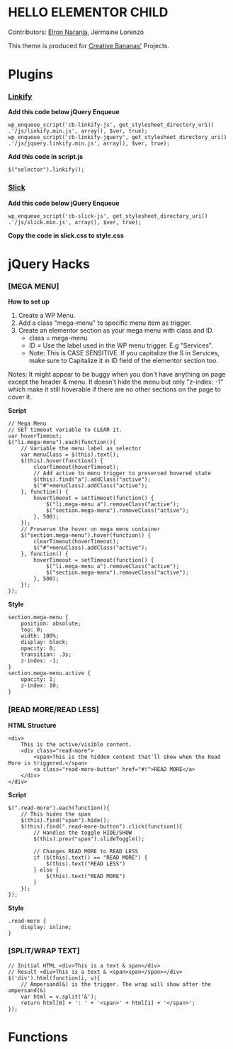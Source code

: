 # HELLO ELEMENTOR CHILD

Contributors: [Elron Naranja](https://elronnaranja.com), Jermaine Lorenzo

This theme is produced for [Creative Bananas'](https://creativebananas.com) Projects.

# Plugins

### [Linkify](https://www.jqueryscript.net/text/jQuery-Plugin-To-Transform-URLs-In-Text-Into-Links-linkify.html)
**Add this code below jQuery Enqueue**
```
wp_enqueue_script('cb-linkify-js', get_stylesheet_directory_uri() .'/js/linkify.min.js', array(), $ver, true);
wp_enqueue_script('cb-linkify-jquery', get_stylesheet_directory_uri() .'/js/jquery.linkify.min.js', array(), $ver, true);
```

**Add this code in script.js**
``` 
$("selector").linkify();
```

### [Slick](https://kenwheeler.github.io/slick/)
**Add this code below jQuery Enqueue**
```
wp_enqueue_script('cb-slick-js', get_stylesheet_directory_uri() .'/js/slick.min.js', array(), $ver, true);
```
**Copy the code in slick.css to style.css**

# jQuery Hacks 

### [MEGA MENU]
**How to set up**
1. Create a WP Menu.
2. Add a class "mega-menu" to specific menu item as trigger. 
3. Create an elementor section as your mega menu with class and ID.
	- class = mega-menu
	- ID = Use the label used in the WP menu trigger. E.g "Services".
	- Note: This is CASE SENSITIVE. If you capitalize the S in Services, make sure to Capitalize it in ID field of the elementor section too.

Notes: It might appear to be buggy when you don't have anything on page except the header & menu. It doesn't hide the menu but only "z-index: -1" which make it still hoverable if there are no other sections on the page to cover it.

**Script**
```
// Mega Menu
// SET timeout variable to CLEAR it.
var hoverTimeout;
$("li.mega-menu").each(function(){
	// Variable the menu label as selector
	var menuClass = $(this).text();
	$(this).hover(function() {
		clearTimeout(hoverTimeout);
		// Add active to menu trigger to preserved hovered state
		$(this).find("a").addClass("active");
		$("#"+menuClass).addClass("active");
	}, function() {
		hoverTimeout = setTimeout(function() {
			$("li.mega-menu a").removeClass("active");
			$("section.mega-menu").removeClass("active");
		}, 500);
	});
	// Preserve the hover on mega menu container
	$("section.mega-menu").hover(function() {
		clearTimeout(hoverTimeout);
		$("#"+menuClass).addClass("active");
	}, function() {
		hoverTimeout = setTimeout(function() {
			$("li.mega-menu a").removeClass("active");
			$("section.mega-menu").removeClass("active");
		}, 500);
	});
});
```
**Style**
```
section.mega-menu {
	position: absolute;
    top: 0;
    width: 100%;
    display: block;
    opacity: 0;
    transition: .3s;
    z-index: -1;
}
section.mega-menu.active {
	opacity: 1;
	z-index: 10;
}
```

### [READ MORE/READ LESS]

**HTML Structure**
```
<div>
	This is the active/visible content. 
	<div class="read-more"> 
		<span>This is the hidden content that'll show when the Read More is triggered.</span>
		<a class="read-more-button" href="#!">READ MORE</a>
	</div>
</div>
```

**Script**
```
$(".read-more").each(function(){
	// This hides the span
	$(this).find("span").hide();
	$(this).find(".read-more-button").click(function(){
		// Handles the toggle HIDE/SHOW
		$(this).prev("span").slideToggle();
		
		// Changes READ MORE to READ LESS
		if ($(this).text() == "READ MORE") {
			$(this).text("READ LESS")
		} else {
			$(this).text("READ MORE")
		}
	});
});
```

**Style**
```
.read-more {
	display: inline;
}
```

### [SPLIT/WRAP TEXT]
```
// Initial HTML <div>This is a text & span</div>
// Result <div>This is a text & <span>span</span></div>
$('div').html(function(i, v){
	// Ampersand(&) is the trigger. The wrap will show after the ampersand(&)
	var html = v.split('&');
	return html[0] + ': ' + '<span>' + html[1] + '</span>';
});
```

# Functions